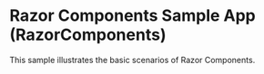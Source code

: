 # Razor Components Sample App (RazorComponents)

This sample illustrates the basic scenarios of Razor Components.

